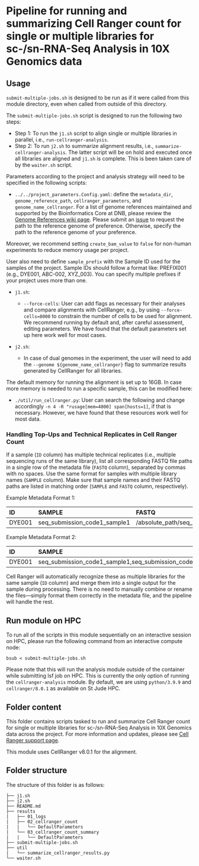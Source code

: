 # Pipeline for running and summarizing Cell Ranger count for single or multiple libraries for sc-/sn-RNA-Seq Analysis in 10X Genomics data

## Usage

`submit-multiple-jobs.sh` is designed to be run as if it were called from this module directory, even when called from outside of this directory.

The `submit-multiple-jobs.sh` script is designed to run the following two steps: 
   - Step 1: To run the `j1.sh` script to align single or multiple libraries in parallel, i.e., `run-cellranger-analysis`. 
   - Step 2: To run `j2.sh` to summarize alignment results, i.e., `summarize-cellranger-analysis`. The latter script will be on hold and executed once all libraries are aligned and `j1.sh` is complete. This is been taken care of by the `waiter.sh` script.

Parameters according to the project and analysis strategy will need to be specified in the following scripts:
- `../../project_parameters.Config.yaml`: define the `metadata_dir`, `genome_reference_path`, `cellranger_parameters`, and `genome_name_cellranger`. For a list of genome references maintained and supported by the Bioinformatics Core at DNB, please review the [Genome References wiki page](https://github.com/stjude-dnb-binfcore/sc-rna-seq-snap/wiki/2.-Genome-References). Please submit an [issue](https://github.com/stjude-dnb-binfcore/sc-rna-seq-snap/issues) to request the path to the reference genome of preference. Otherwise, specify the path to the reference genome of your preference. 

Moreover, we recommend setting `create_bam_value` to `false` for non-human experiments to reduce memory usage per project. 

User also need to define `sample_prefix` with the Sample ID used for the samples of the project. Sample IDs should follow a format like: PREFIX001 (e.g., DYE001, ABC-002, XYZ_003). You can specify multiple prefixes if your project uses more than one.

- `j1.sh`: 
  - `--force-cells`: User can add flags as necessary for their analyses and compare alignments with CellRanger, e.g., by using `--force-cells=8000` to constrain the number of cells to be used for alignment. We recommend running by default and, after careful assessment, editing parameters. We have found that the default parameters set up here work well for most cases.

- `j2.sh`: 
   - In case of dual genomes in the experiment, the user will need to add the `--genome ${genome_name_cellranger}` flag to summarize results generated by CellRanger for all libraries.
   

The default memory for running the alignment is set up to 16GB. In case more memory is needed to run a specific sample, this can be modified here:
- `./util/run_cellranger.py`: User can search the following and change accordingly `-n 4 -R "rusage[mem=4000] span[hosts=1]`, if that is necessary. However, we have found that these resources work well for most data. 


### Handling Top-Ups and Technical Replicates in Cell Ranger Count

If a sample (`ID` column) has multiple technical replicates (i.e., multiple sequencing runs of the same library), list all corresponding FASTQ file paths in a single row of the metadata file (`FASTQ` column), separated by commas with no spaces. Use the same format for samples with multiple library names (`SAMPLE` column). Make sure that sample names and their FASTQ paths are listed in matching order (`SAMPLE` and `FASTQ` column, respectively). 


Example Metadata Format 1:

| ID | SAMPLE | FASTQ | 
:----------|:----------|:----------|
| DYE001 | seq_submission_code1_sample1 | /absolute_path/seq_submission_code1/replicate1,/absolute_path/seq_submission_code1/replicate2 | 

Example Metadata Format 2:

| ID | SAMPLE | FASTQ | 
:----------|:----------|:----------|
| DYE001 | seq_submission_code1_sample1,seq_submission_code2_sample2 | /absolute_path/seq_submission_code1,/absolute_path/seq_submission_code2 | 


Cell Ranger will automatically recognize these as multiple libraries for the same sample (`ID` column) and merge them into a single output for the sample during processing. There is no need to manually combine or rename the files—simply format them correctly in the metadata file, and the pipeline will handle the rest.


## Run module on HPC

To run all of the scripts in this module sequentially on an interactive session on HPC, please run the following command from an interactive compute node:

```
bsub < submit-multiple-jobs.sh
```

Please note that this will run the analysis module outside of the container while submitting lsf job on HPC. This is currently the only option of running the `cellranger-analysis` module. By default, we are using `python/3.9.9` and `cellranger/8.0.1` as available on St Jude HPC.


## Folder content
This folder contains scripts tasked to run and summarize Cell Ranger count for single or multiple libraries for sc-/sn-RNA-Seq Analysis in 10X Genomics data across the project. For more information and updates, please see [Cell Ranger support page](https://www.10xgenomics.com/support/software/cell-ranger/latest/analysis/running-pipelines/cr-gex-count).

This module uses CellRanger v8.0.1 for the alignment.


## Folder structure 

The structure of this folder is as follows:

```
├── j1.sh
├── j2.sh
├── README.md
├── results
|   ├── 01_logs
|   ├── 02_cellranger_count
|   |   └── DefaultParameters
|   └── 03_cellranger_count_summary
|   |   └── DefaultParameters
├── submit-multiple-jobs.sh
├── util
|   └── summarize_cellranger_results.py
└── waiter.sh
```
